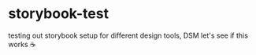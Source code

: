 # storybook-test
testing out storybook setup for different design tools, DSM
let's see if this works ☕
